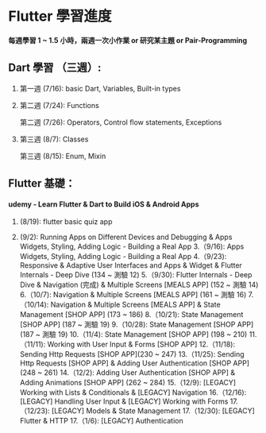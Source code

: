 # Flutter 學習進度
#### 每週學習 1 ~ 1.5 小時，兩週⼀次⼩作業 or 研究某主題 or Pair-Programming 

## Dart 學習 （三週）:
1. 第⼀週 (7/16): basic Dart, Variables, Built-in types
2. 第⼆週 (7/24): Functions

   第⼆週 (7/26): Operators, Control flow statements, Exceptions
3. 第三週 (8/7):  Classes

   第三週 (8/15): Enum, Mixin

## Flutter 基礎：
#### udemy - Learn Flutter & Dart to Build iOS & Android Apps
1. (8/19): flutter basic quiz app

2. (9/2): Running Apps on Different Devices and Debugging & Apps Widgets, Styling, Adding Logic - Building a Real
App
3.（9/16): Apps Widgets, Styling, Adding Logic - Building a Real App
4.（9/23): Responsive & Adaptive User Interfaces and Apps & Widget & Flutter Internals - Deep Dive (134 ~ 測驗 12)
5.（9/30): Flutter Internals - Deep Dive & Navigation (完成) & Multiple Screens [MEALS APP] (152 ~ 測驗 14)
6.（10/7): Navigation & Multiple Screens [MEALS APP] (161 ~ 測驗 16)
7.（10/14): Navigation & Multiple Screens [MEALS APP] & State Management [SHOP APP] (173 ~ 186)
8.（10/21): State Management [SHOP APP] (187 ~ 測驗 19)
9.（10/28): State Management [SHOP APP] (187 ~ 測驗 19)
10.（11/4): State Management [SHOP APP] (198 ~ 210)
11.（11/11): Working with User Input & Forms [SHOP APP]
12.（11/18): Sending Http Requests [SHOP APP](230 ~ 247)
13.（11/25): Sending Http Requests [SHOP APP] & Adding User Authentication [SHOP APP] (248 ~ 261)
14.（12/2): Adding User Authentication [SHOP APP] & Adding Animations [SHOP APP] (262 ~ 284)
15.（12/9): [LEGACY] Working with Lists & Conditionals & [LEGACY] Navigation
16.（12/16): [LEGACY] Handling User Input & [LEGACY] Working with Forms
17.（12/23): [LEGACY] Models & State Management
17.（12/30): [LEGACY] Flutter & HTTP
17.（1/6): [LEGACY] Authentication

